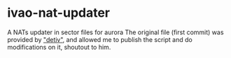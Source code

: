 # ivao-nat-updater
A NATs updater in sector files for aurora
The original file (first commit) was provided by ["detiv"](https://discord.com/users/449491027686981636), and allowed me to publish the script and do modifications on it, shoutout to him.
